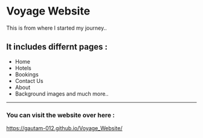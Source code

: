 # Voyage Website
This is from where I started my journey..


## It includes differnt pages :
- Home 
- Hotels
- Bookings
- Contact Us
- About
- Background images and much more..
-------------------

### You can visit the website over here :
https://gautam-012.github.io/Voyage_Website/
